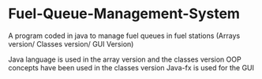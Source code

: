 # Fuel-Queue-Management-System
A program coded in java to manage fuel queues in fuel stations (Arrays version/ Classes version/ GUI Version)

Java language is used in the array version and the classes version
OOP concepts have been used in the classes version
Java-fx is used for the GUI
